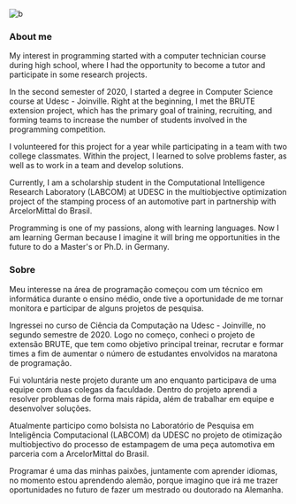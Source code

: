 ![b](https://user-images.githubusercontent.com/43683162/132432927-711fa0fa-df03-47f8-b598-350664502ad5.gif)

### About me

My interest in programming started with a computer technician course during high school, where I had the opportunity to become a tutor and participate in some research projects.

In the second semester of 2020, I started a degree in Computer Science course at Udesc - Joinville. Right at the beginning, I met the BRUTE extension project, which has the primary goal of training, recruiting, and forming teams to increase the number of students involved in the programming competition.

I volunteered for this project for a year while participating in a team with two college classmates. Within the project, I learned to solve problems faster, as well as to work in a team and develop solutions.

Currently, I am a scholarship student in the Computational Intelligence Research Laboratory (LABCOM) at UDESC in the multiobjective optimization project of the stamping process of an automotive part in partnership with ArcelorMittal do Brasil.

Programming is one of my passions, along with learning languages. Now I am learning German because I imagine it will bring me opportunities in the future to do a Master's or Ph.D. in Germany.


### Sobre 

Meu interesse na área de programação começou com um técnico em informática durante o ensino médio, onde tive a oportunidade de me tornar monitora e participar de alguns projetos de pesquisa.

Ingressei no curso de Ciência da Computação na Udesc - Joinville, no segundo semestre de 2020. Logo no começo, conheci o projeto de extensão BRUTE, que tem como objetivo principal treinar, recrutar e formar times a fim de aumentar o número de estudantes envolvidos na maratona de programação.

Fui voluntária neste projeto durante um ano enquanto participava de uma equipe com duas colegas da faculdade. Dentro do projeto aprendi a resolver problemas de forma mais rápida, além de trabalhar em equipe e desenvolver soluções.

Atualmente participo como bolsista no Laboratório de Pesquisa em Inteligência Computacional (LABCOM) da UDESC no projeto de otimização multiobjectivo do processo de estampagem de uma peça automotiva em parceria com a ArcelorMittal do Brasil.

Programar é uma das minhas paixões, juntamente com aprender idiomas, no momento estou aprendendo alemão, porque imagino que irá me trazer oportunidades no futuro de fazer um mestrado ou doutorado na Alemanha.

